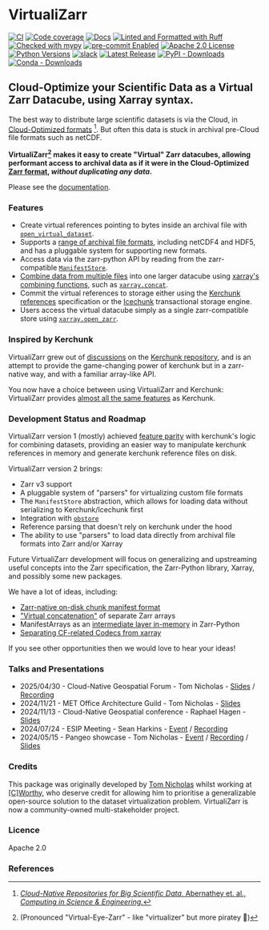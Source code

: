 # VirtualiZarr

[![CI](https://github.com/zarr-developers/VirtualiZarr/actions/workflows/main.yml/badge.svg?branch=main)](https://github.com/zarr-developers/VirtualiZarr/actions?query=workflow%3ACI)
[![Code coverage](https://codecov.io/gh/zarr-developers/VirtualiZarr/branch/main/graph/badge.svg?flag=unittests)](https://codecov.io/gh/zarr-developers/VirtualiZarr)
[![Docs](https://readthedocs.org/projects/virtualizarr/badge/?version=latest)](https://virtualizarr.readthedocs.io/latest/)
[![Linted and Formatted with Ruff](https://img.shields.io/endpoint?url=https://raw.githubusercontent.com/astral-sh/ruff/main/assets/badge/v2.json)](https://github.com/astral-sh/ruff)
[![Checked with mypy](http://www.mypy-lang.org/static/mypy_badge.svg)](http://mypy-lang.org/)
[![pre-commit Enabled](https://img.shields.io/badge/pre--commit-enabled-brightgreen?logo=pre-commit&logoColor=white)](https://pre-commit.com/)
[![Apache 2.0 License](https://img.shields.io/badge/license-Apache%202-cb2533.svg)](https://www.apache.org/licenses/LICENSE-2.0)
[![Python Versions](https://img.shields.io/python/required-version-toml?tomlFilePath=https://raw.githubusercontent.com/zarr-developers/VirtualiZarr/main/pyproject.toml&logo=Python&logoColor=gold&label=Python)](https://docs.python.org)
[![slack](https://img.shields.io/badge/slack-virtualizarr-purple.svg?logo=slack)](https://join.slack.com/t/earthmover-community/shared_invite/zt-32to7398i-HorUXmzPzyy9U87yLxweIA)
[![Latest Release](https://img.shields.io/github/v/release/zarr-developers/VirtualiZarr)](https://github.com/zarr-developers/VirtualiZarr/releases)
[![PyPI - Downloads](https://img.shields.io/pypi/dm/virtualizarr?label=pypi%7Cdownloads)](https://pypistats.org/packages/virtualizarr)
[![Conda - Downloads](https://img.shields.io/conda/d/conda-forge/virtualizarr
)](https://anaconda.org/conda-forge/virtualizarr)



## Cloud-Optimize your Scientific Data as a Virtual Zarr Datacube, using Xarray syntax.

The best way to distribute large scientific datasets is via the Cloud, in [Cloud-Optimized formats](https://guide.cloudnativegeo.org/) [^1]. But often this data is stuck in archival pre-Cloud file formats such as netCDF.

**VirtualiZarr[^2] makes it easy to create "Virtual" Zarr datacubes, allowing performant access to archival data as if it were in the Cloud-Optimized [Zarr format](https://zarr.dev/), _without duplicating any data_.**

Please see the [documentation](https://virtualizarr.readthedocs.io/stable/index.html).

### Features

* Create virtual references pointing to bytes inside an archival file with [`open_virtual_dataset`](https://virtualizarr.readthedocs.io/latest/usage.html#opening-files-as-virtual-datasets).
* Supports a [range of archival file formats](https://virtualizarr.readthedocs.io/latest/faq.html#how-do-virtualizarr-and-kerchunk-compare), including netCDF4 and HDF5, and has a pluggable system for supporting new formats.
* Access data via the zarr-python API by reading from the zarr-compatible [`ManifestStore`](https://virtualizarr.readthedocs.io/latest/generated/virtualizarr.manifests.ManifestStore.html).
* [Combine data from multiple files](https://virtualizarr.readthedocs.io/latest/usage.html#combining-virtual-datasets) into one larger datacube using [xarray's combining functions](https://docs.xarray.dev/stable/user-guide/combining.html), such as [`xarray.concat`](https://docs.xarray.dev/stable/generated/xarray.concat.html).
* Commit the virtual references to storage either using the [Kerchunk references](https://fsspec.github.io/kerchunk/spec.html) specification or the [Icechunk](https://icechunk.io/) transactional storage engine.
* Users access the virtual datacube simply as a single zarr-compatible store using [`xarray.open_zarr`](https://docs.xarray.dev/stable/generated/xarray.open_zarr.html).

### Inspired by Kerchunk

VirtualiZarr grew out of [discussions](https://github.com/fsspec/kerchunk/issues/377) on the [Kerchunk repository](https://github.com/fsspec/kerchunk), and is an attempt to provide the game-changing power of kerchunk but in a zarr-native way, and with a familiar array-like API.

You now have a choice between using VirtualiZarr and Kerchunk: VirtualiZarr provides [almost all the same features](https://virtualizarr.readthedocs.io/latest/faq.html#how-do-virtualizarr-and-kerchunk-compare) as Kerchunk.

### Development Status and Roadmap

VirtualiZarr version 1 (mostly) achieved [feature parity](https://virtualizarr.readthedocs.io/latest/faq.html#how-do-virtualizarr-and-kerchunk-compare) with kerchunk's logic for combining datasets, providing an easier way to manipulate kerchunk references in memory and generate kerchunk reference files on disk.

VirtualiZarr version 2 brings:

- Zarr v3 support
- A pluggable system of "parsers" for virtualizing custom file formats
- The `ManifestStore` abstraction, which allows for loading data without serializing to Kerchunk/Icechunk first
- Integration with [`obstore`](https://developmentseed.org/obstore/latest/)
- Reference parsing that doesn't rely on kerchunk under the hood
- The ability to use "parsers" to load data directly from archival file formats into Zarr and/or Xarray

Future VirtualiZarr development will focus on generalizing and upstreaming useful concepts into the Zarr specification, the Zarr-Python library, Xarray, and possibly some new packages.

We have a lot of ideas, including:
- [Zarr-native on-disk chunk manifest format](https://github.com/zarr-developers/zarr-specs/issues/287)
- ["Virtual concatenation"](https://github.com/zarr-developers/zarr-specs/issues/288) of separate Zarr arrays
- ManifestArrays as an [intermediate layer in-memory](https://github.com/zarr-developers/VirtualiZarr/issues/71) in Zarr-Python
- [Separating CF-related Codecs from xarray](https://github.com/zarr-developers/VirtualiZarr/issues/68#issuecomment-2197682388)

If you see other opportunities then we would love to hear your ideas!

### Talks and Presentations

- 2025/04/30 - Cloud-Native Geospatial Forum - Tom Nicholas - [Slides](https://speakerdeck.com/tomnicholas/virtualizarr-and-icechunk-build-a-cloud-optimized-datacube-in-3-lines) / [Recording](https://youtu.be/QBkZQ53vE6o)
- 2024/11/21 - MET Office Architecture Guild - Tom Nicholas - [Slides](https://speakerdeck.com/tomnicholas/virtualizarr-talk-at-met-office)
- 2024/11/13 - Cloud-Native Geospatial conference - Raphael Hagen - [Slides](https://decks.carbonplan.org/cloud-native-geo/11-13-24)
- 2024/07/24 - ESIP Meeting - Sean Harkins - [Event](https://2024julyesipmeeting.sched.com/event/1eVP6) / [Recording](https://youtu.be/T6QAwJIwI3Q?t=3689)
- 2024/05/15 - Pangeo showcase - Tom Nicholas - [Event](https://discourse.pangeo.io/t/pangeo-showcase-virtualizarr-create-virtual-zarr-stores-using-xarray-syntax/4127/2) / [Recording](https://youtu.be/ioxgzhDaYiE) / [Slides](https://speakerdeck.com/tomnicholas/virtualizarr-create-virtual-zarr-stores-using-xarray-syntax)

### Credits

This package was originally developed by [Tom Nicholas](https://github.com/TomNicholas) whilst working at [[C]Worthy](https://cworthy.org), who deserve credit for allowing him to prioritise a generalizable open-source solution to the dataset virtualization problem. VirtualiZarr is now a community-owned multi-stakeholder project.

### Licence

Apache 2.0

### References

[^1]: [_Cloud-Native Repositories for Big Scientific Data_, Abernathey et. al., _Computing in Science & Engineering_.](https://ieeexplore.ieee.org/abstract/document/9354557)

[^2]: (Pronounced "Virtual-Eye-Zarr" - like "virtualizer" but more piratey 🦜)
